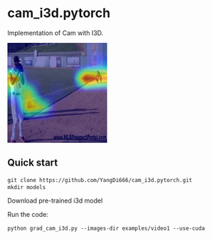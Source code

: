 # cam_i3d.pytorch

Implementation of Cam with I3D.

![ad](https://github.com/YangDi666/cam_i3d.pytorch/blob/main/examples/video1_cams/cam_000006.jpg)

## Quick start

```
git clone https://github.com/YangDi666/cam_i3d.pytorch.git
mkdir models
```

Download pre-trained i3d model

Run the code:

```
python grad_cam_i3d.py --images-dir examples/video1 --use-cuda
```

